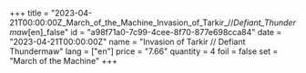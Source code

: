 +++
title = "2023-04-21T00:00:00Z_March_of_the_Machine_Invasion_of_Tarkir_//_Defiant_Thundermaw_[en]_false"
id = "a98f71a0-7c99-4cee-8f70-877e698cca84"
date = "2023-04-21T00:00:00Z"
name = "Invasion of Tarkir // Defiant Thundermaw"
lang = ["en"]
price = "7.66"
quantity = 4
foil = false
set = "March of the Machine"
+++
